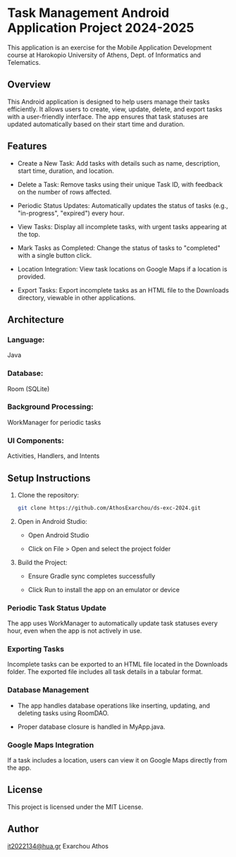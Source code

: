 # Task Management Android Application Project 2024-2025

This application is an exercise for the Mobile Application Development course at Harokopio
University of Athens, Dept. of Informatics and Telematics.

## Overview
This Android application is designed to help users manage their tasks efficiently.
It allows users to create, view, update, delete, and export tasks with a user-friendly interface.
The app ensures that task statuses are updated automatically based on their start time and duration.

## Features
- Create a New Task: Add tasks with details such as name, description, start time, duration, and location.

- Delete a Task: Remove tasks using their unique Task ID, with feedback on the number of rows affected.

- Periodic Status Updates: Automatically updates the status of tasks (e.g., "in-progress", "expired") every hour.

- View Tasks: Display all incomplete tasks, with urgent tasks appearing at the top.

- Mark Tasks as Completed: Change the status of tasks to "completed" with a single button click.

- Location Integration: View task locations on Google Maps if a location is provided.

- Export Tasks: Export incomplete tasks as an HTML file to the Downloads directory, viewable in other applications.

## Architecture

### Language:
Java

### Database:
Room (SQLite)

### Background Processing:
WorkManager for periodic tasks

### UI Components:
Activities, Handlers, and Intents

## Setup Instructions

1. Clone the repository:
   ```bash
   git clone https://github.com/AthosExarchou/ds-exc-2024.git
   ```
2. Open in Android Studio:

   - Open Android Studio

   - Click on File > Open and select the project folder

3. Build the Project:

   - Ensure Gradle sync completes successfully

   - Click Run to install the app on an emulator or device

### Periodic Task Status Update
The app uses WorkManager to automatically update task statuses every hour, even when the app is not actively in use.

### Exporting Tasks
Incomplete tasks can be exported to an HTML file located in the Downloads folder. The exported file includes all task details in a tabular format.

### Database Management
- The app handles database operations like inserting, updating, and deleting tasks using RoomDAO.

- Proper database closure is handled in MyApp.java.

### Google Maps Integration
If a task includes a location, users can view it on Google Maps directly from the app.

## License
This project is licensed under the MIT License.

## Author
it2022134@hua.gr Exarchou Athos
